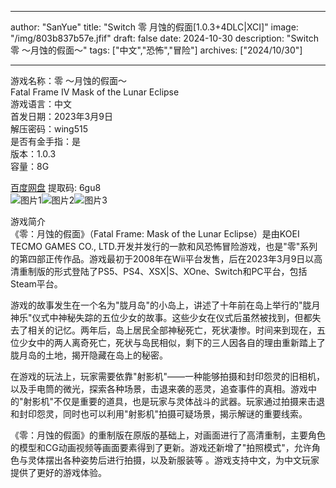
---
author: "SanYue"
title: "Switch 零  月蚀的假面[1.0.3+4DLC|XCI]"
image: "/img/803b837b57e.jfif"
draft: false
date: 2024-10-30
description: "Switch 零 ～月蚀的假面～"
tags: ["中文","恐怖","冒险"]
archives: ["2024/10/30"]

---

游戏名称：零 ～月蚀的假面～   
Fatal Frame IV Mask of the Lunar Eclipse    
游戏语言：中文  
首发日期：2023年3月9日  
解压密码：wing515  
是否有金手指：是  
版本：1.0.3   
容量：8G

[百度网盘](https://pan.baidu.com/s/1pk2Vk8A1uHymQ80kurNZ2w) 提取码: 6gu8  
![图片1](/img/22a61efd9f9b8acc.jpg)![图片2](/img/775a26e0c4cb.jpg)![图片3](/img/dcd769a708ca3.jpg)  

游戏简介  
《零：月蚀的假面》（Fatal Frame: Mask of the Lunar Eclipse）是由KOEI TECMO GAMES CO., LTD.开发并发行的一款和风恐怖冒险游戏，也是"零"系列的第四部正传作品。游戏最初于2008年在Wii平台发售，后在2023年3月9日以高清重制版的形式登陆了PS5、PS4、XSX|S、XOne、Switch和PC平台，包括Steam平台。

游戏的故事发生在一个名为"胧月岛"的小岛上，讲述了十年前在岛上举行的"胧月神乐"仪式中神秘失踪的五位少女的故事。这些少女在仪式后虽然被找到，但都失去了相关的记忆。两年后，岛上居民全部神秘死亡，死状凄惨。时间来到现在，五位少女中的两人离奇死亡，死状与岛民相似，剩下的三人因各自的理由重新踏上了胧月岛的土地，揭开隐藏在岛上的秘密。

在游戏的玩法上，玩家需要依靠"射影机"——一种能够拍摄和封印怨灵的旧相机，以及手电筒的微光，探索各种场景，击退来袭的恶灵，追查事件的真相。游戏中的"射影机"不仅是重要的道具，也是玩家与灵体战斗的武器。玩家通过拍摄来击退和封印怨灵，同时也可以利用"射影机"拍摄可疑场景，揭示解谜的重要线索。

《零：月蚀的假面》的重制版在原版的基础上，对画面进行了高清重制，主要角色的模型和CG动画视频等画面要素得到了更新。游戏还新增了"拍照模式"，允许角色与灵体摆出各种姿势后进行拍摄，以及新服装等
。游戏支持中文，为中文玩家提供了更好的游戏体验。
